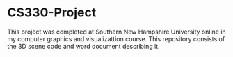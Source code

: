 # CS330-Project
This project was completed at Southern New Hampshire University online in my computer graphics and visualizattion course. This repository consists of the 3D scene code and word document describing it.
